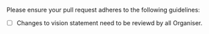 Please ensure your pull request adheres to the following guidelines:

- [ ] Changes to vision statement need to be reviewd by all Organiser.
